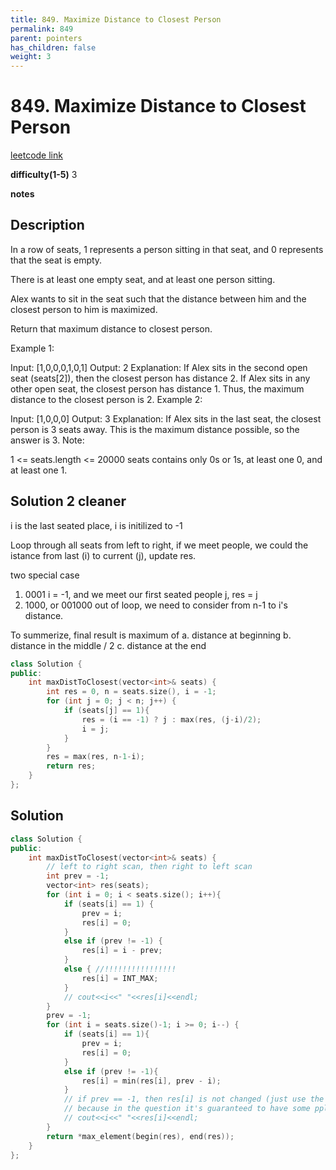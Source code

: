 ```yaml
---
title: 849. Maximize Distance to Closest Person
permalink: 849
parent: pointers
has_children: false
weight: 3
---
```

# 849. Maximize Distance to Closest Person

[leetcode link](https://leetcode.com/problems/maximize-distance-to-closest-person/)

**difficulty(1-5)** 
3

**notes** 


## Description

In a row of seats, 1 represents a person sitting in that seat, and 0 represents that the seat is empty. 

There is at least one empty seat, and at least one person sitting.

Alex wants to sit in the seat such that the distance between him and the closest person to him is maximized. 

Return that maximum distance to closest person.

Example 1:

Input: [1,0,0,0,1,0,1]
Output: 2
Explanation: 
If Alex sits in the second open seat (seats[2]), then the closest person has distance 2.
If Alex sits in any other open seat, the closest person has distance 1.
Thus, the maximum distance to the closest person is 2.
Example 2:

Input: [1,0,0,0]
Output: 3
Explanation: 
If Alex sits in the last seat, the closest person is 3 seats away.
This is the maximum distance possible, so the answer is 3.
Note:

1 <= seats.length <= 20000
seats contains only 0s or 1s, at least one 0, and at least one 1.

## Solution 2 cleaner

i is the last seated place, i is initilized to -1

Loop through all seats from left to right, if we meet people, we could the istance from last (i) to current (j), update res.

two special case

1. 0001 i = -1, and we meet our first seated people j, res = j
2. 1000, or 001000 out of loop, we need to consider from n-1 to i's distance.

To summerize, final result is maximum of 
    a. distance at beginning
    b. distance in the middle / 2
    c. distance at the end

```c++
class Solution {
public:
    int maxDistToClosest(vector<int>& seats) {
        int res = 0, n = seats.size(), i = -1;
        for (int j = 0; j < n; j++) {
            if (seats[j] == 1){
                res = (i == -1) ? j : max(res, (j-i)/2);
                i = j;
            }
        }
        res = max(res, n-1-i);
        return res;
    }
};
```

## Solution

```c++
class Solution {
public:
    int maxDistToClosest(vector<int>& seats) {
        // left to right scan, then right to left scan
        int prev = -1;
        vector<int> res(seats);
        for (int i = 0; i < seats.size(); i++){
            if (seats[i] == 1) {
                prev = i;
                res[i] = 0;
            }
            else if (prev != -1) {
                res[i] = i - prev;
            }
            else { //!!!!!!!!!!!!!!!!
                res[i] = INT_MAX;
            }
            // cout<<i<<" "<<res[i]<<endl;
        }
        prev = -1;
        for (int i = seats.size()-1; i >= 0; i--) {
            if (seats[i] == 1){
                prev = i;
                res[i] = 0;
            }
            else if (prev != -1){
                res[i] = min(res[i], prev - i);
            }
            // if prev == -1, then res[i] is not changed (just use the result from last scan),
            // because in the question it's guaranteed to have some ppl already sit in some seat!!!
            // cout<<i<<" "<<res[i]<<endl;
        }
        return *max_element(begin(res), end(res));
    }
};
```


